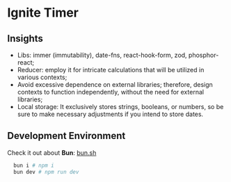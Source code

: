 # Ignite Timer

## Insights

- Libs: immer (immutability), date-fns, react-hook-form, zod, phosphor-react;
- Reducer: employ it for intricate calculations that will be utilized in various contexts;
- Avoid excessive dependence on external libraries; therefore, design contexts to function independently, without the need for external libraries;
- Local storage: It exclusively stores strings, booleans, or numbers, so be sure to make necessary adjustments if you intend to store dates.

## Development Environment
Check it out about **Bun**: [bun.sh](https://bun.sh/)
```zsh
  bun i # npm i
  bun dev # npm run dev
```
